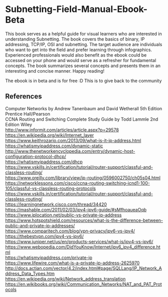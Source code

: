 # Subnetting-Field-Manual-Ebook-Beta

This book serves as a helpful guide for visual learners who are interested in understanding Subnetting. The book covers the
basics of binary, IP addressing, TCP/IP, OSI and subnetting. The target audience are individuals who want to get into the field 
and prefer learning through infographics. Experienced professionals would also benefit as the ebook could be accessed on your 
phone and would serve as a refresher for fundamental concepts. The book summarizes several concepts and presents them in an
interesting and concise manner. Happy reading!

The ebook is in beta and is for free :D 
This is to give back to the community

## References
Computer Networks by Andrew Tanenbaum and David Wetherall 5th Edition Prentice Hall/Pearson <br/>
CCNA Routing and Switching Complete Study Guide by Todd Lammle 2nd Edition Wiley <br/>
http://www.informit.com/articles/article.aspx?p=29578 <br/>
https://en.wikipedia.org/wiki/Internet_layer <br/>
https://www.keithrozario.com/2013/09/what-is-it-ip-address.html <br/>
https://whatismyipaddress.com/dynamic-static <br/>
http://www.thenetworkencyclopedia.com/entry/dynamic-host-configuration-protocol-dhcp/ <br/>
https://whatismyipaddress.com/dhcp <br/>
https://www.vskills.in/certification/tutorial/router-support/classful-and-classless-routing/ <br/>
https://www.oreilly.com/library/view/ip-routing/0596002750/ch05s04.html <br/>
https://networklessons.com/cisco/ccna-routing-switching-icnd1-100-105/classful-vs-classless-routing-protocols <br/>
https://www.vskills.in/certification/tutorial/router-support/classful-and-classless-routing/ <br/>
https://learningnetwork.cisco.com/thread/34420 <br/>
https://mashable.com/2011/02/03/ipv4-ipv6-guide/#sMfhoaueaOqb <br/>
https://www.iplocation.net/public-vs-private-ip-address <br/>
https://www.hotspotshield.com/resources/what-is-the-difference-between-public-and-private-ip-addresses/ <br/>
https://www.comparitech.com/blog/vpn-privacy/ipv6-vs-ipv4/ <br/>
https://thebestvpn.com/ipv4-vs-ipv6/ <br/>
https://www.juniper.net/us/en/products-services/what-is/ipv4-vs-ipv6/ <br/>
https://www.webopedia.com/DidYouKnow/Internet/ipv6_ipv4_difference.html <br/>
https://whatismyipaddress.com/private-ip <br/>
https://www.lifewire.com/what-is-a-private-ip-address-2625970 <br/>
http://docs.actian.com/vector/4.2/index.html#page/SQLLang/IP_Network_Address_Data_Types.htm <br/>
https://en.wikipedia.org/wiki/Network_address_translation <br/>
https://en.wikibooks.org/wiki/Communication_Networks/NAT_and_PAT_Protocols <br/>
